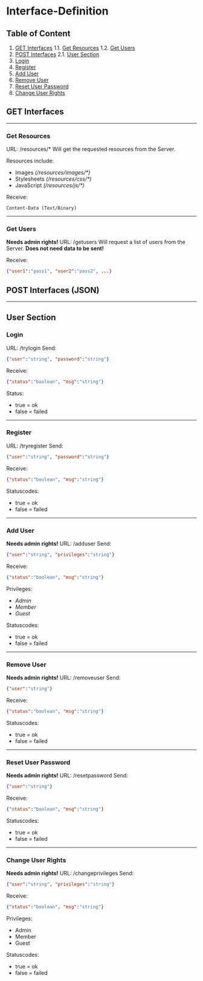 # Interface-Definition
## Table of Content
1. [GET Interfaces](#get-interfaces)
 1.1. [Get Resources](#get-resources)
 1.2. [Get Users](#get-users)
2. [POST Interfaces](#post-interfaces-json-)
 2.1. [User Section](#user-section)
  1. [Login](#login)
  2. [Register](#register)
  3. [Add User](#add-user)
  4. [Remove User](#remove-user)
  5. [Reset User Password](#reset-user-password)
  6. [Change User Rights](#change-user-rights)

## GET Interfaces
---
### Get Resources
URL: /resources/*
Will get the requested resources from the Server.

Resources include:
- Images _(/resources/images/*)_
- Stylesheets _(/resources/css/*)_
- JavaScript _(/resources/js/*)_

Receive:
```
Content-Data (Text/Binary)
```

---
### Get Users
**Needs admin rights!**
URL: /getusers
Will request a list of users from the Server.
**Does not need data to be sent!**

Receive:
```json
{"user1":"pass1", "user2":"pass2", ...}
```

## POST Interfaces (JSON)
---
## User Section
### Login
URL: /trylogin
Send:
```json
{"user":"string", "password":"string"}
```
Receive:
```json
{"status":"boolean", "msg":"string"}
```
Status:
- true = ok
- false = failed

---
### Register
URL: /tryregister
Send:
```json
{"user":"string", "password":"string"}
```
Receive:
```json
{"status":"boolean", "msg":"string"}
```
Statuscodes:
- true = ok
- false = failed

---
### Add User
**Needs admin rights!**
URL: /adduser
Send:
```json
{"user":"string", "privileges":"string"}
```
Receive:
```json
{"status":"boolean", "msg":"string"}
```
Privileges:
- *Admin*
- *Member*
- *Guest*

Statuscodes:
- true = ok
- false = failed

---
### Remove User
**Needs admin rights!**
URL: /removeuser
Send:
```json
{"user":"string"}
```
Receive:
```json
{"status":"boolean", "msg":"string"}
```
Statuscodes:
- true = ok
- false = failed

---
### Reset User Password
**Needs admin rights!**
URL: /resetpassword
Send:
```json
{"user":"string"}
```

Receive:
```json
{"status":"boolean", "msg":"string"}
```

Statuscodes:
- true = ok
- false = failed

---
### Change User Rights
**Needs admin rights!**
URL: /changeprivileges
Send:
```json
{"user":"string", "privileges":"string"}
```

Receive:
```json
{"status":"boolean", "msg":"string"}
```

Privileges:
- Admin
- Member
- Guest

Statuscodes:
- true = ok
- false = failed


